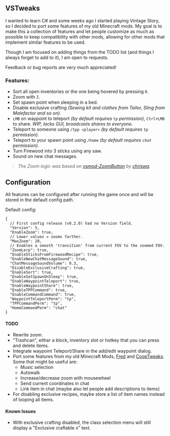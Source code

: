 ## VSTweaks

I wanted to learn C# and some weeks ago I started playing Vintage Story, so I decided to port some features of my old Minecraft mods. My goal is to make this a collection of features and let people customize as much as possible to keep compatibility with other mods, allowing for other mods that implement similar features to be used.

Though I am focused on adding things from the TODO list (and things I always forget to add to it), I am open to requests.

Feedback or bug reports are very much appreciated!

### Features:

- Sort all open inventories or the one being hovered by pressing `R`.
- Zoom with `Z`.
- Set spawn point when sleeping in a bed.
- Disable exclusive crafting *(Sewing kit and clothes from Tailor, Sling from Malefactor and so on)*.
- `LMB` on waypoint to teleport *(by default requires `tp` permission)*, `Ctrl+LMB` to share. *WIP, lacks GUI, broadcasts shares to everyone.*
- Teleport to someone using `/tpp <player>` *(by default requires `tp` permission)*.
- Teleport to your spawn point using `/home` *(by default requires `chat` permission)*.
- Turn Firewood into 3 sticks using any saw.
- Sound on new chat messages.

> *The Zoom logic was based on [vsmod-ZoomButton](https://github.com/chriswa/vsmod-ZoomButton) by [chriswa](https://github.com/chriswa).*

## Configuration

All features can be configured after running the game once and will be stored in the default config path.

Default config:

```jsonc
{
  // First config release (v0.2.0) had no Version field.
  "Version": 5,
  "EnableZoom": true,
  // Lower values = zooms farther.
  "MaxZoom": 20,
  // Enables a smooth 'transition' from current FOV to the zoomed FOV.
  "ZoomLerp": true,
  "EnableSticksFromFirewoodRecipe": true,
  "EnableNewChatMessageSound": true,
  "ChatMessageSoundVolume": 0.3,
  "DisableExclusiveCrafting": true,
  "EnableSort": true,
  "EnableSetSpawnOnSleep": true,
  "EnableWaypointTeleport": true,
  "EnableWaypointShare": true,
  "EnableTPPCommand": true,
  "EnableCommandCommand": true,
  "WaypointTeleportPerm": "tp",
  "TPPCommandPerm": "tp",
  "HomeCommandPerm": "chat"
}
```

#### TODO

- Rewrite zoom.
- "Trashcan", either a block, inventory slot or hotkey that you can press and delete items.
- Integrate waypoint Teleport/Share in the add/edit waypoint dialog.
- Port some features from my old Minecraft Mods, [Fred](https://github.com/Kyagara/Fred) and [CoopTweaks](https://github.com/Kyagara/CoopTweaks). Some that might be useful are:
  - Music selection
  - Autowalk
  - Increase/decrease zoom with mousewheel
  - Send current coordinates in chat
  - Link item in chat (maybe also let people add descriptions to items)
- For disabling exclusive recipes, maybe store a list of item names instead of looping all items.

#### Known Issues

- With exclusive crafting disabled, the class selection menu will still display a "Exclusive craftable x" text.
